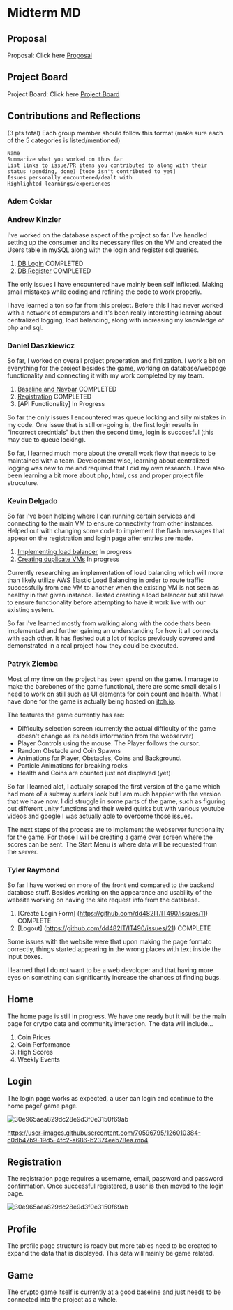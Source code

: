 
# Midterm MD

## Proposal
Proposal: Click here [Proposal](https://github.com/dd482IT/IT490/blob/main/proposal.md)
## Project Board
Project Board: Click here [Project Board](https://github.com/dd482IT/IT490/projects/1)

## Contributions and Reflections

(3 pts total) Each group member should follow this format (make sure each of the 5 categories is listed/mentioned) 
  
    Name
    Summarize what you worked on thus far
    List links to issue/PR items you contributed to along with their status (pending, done) [todo isn't contributed to yet]
    Issues personally encountered/dealt with 
    Highlighted learnings/experiences
    
### Adem Coklar 

### Andrew Kinzler 

I've worked on the database aspect of the project so far. I've handled setting up the consumer and its necessary files on the VM and created the Users table in mySQL along with the login and register sql queries.

1. [DB Login](https://github.com/dd482IT/IT490/issues/27) COMPLETED
2. [DB Register](https://github.com/dd482IT/IT490/issues/26) COMPLETED

The only issues I have encountered have mainly been self inflicted. Making small mistakes while coding and refining the code to work properly.

I have learned a ton so far from this project. Before this I had never worked with a network of computers and it's been really interesting learning about centralized logging, load balancing, along with increasing my knowledge of php and sql. 

### Daniel Daszkiewicz 

So far, I worked on overall project preperation and finlization. I work a bit on everything for the project besides the game, working on database/webpage functionality and connecting it with my work completed by my team.

1. [Baseline and Navbar](https://github.com/dd482IT/IT490/pull/5) COMPLETED
2. [Registration](https://github.com/dd482IT/IT490/pull/30/commits/d5698e642c0b67e2733c937866b22a7358148bf2) COMPLETED 
3. [API Functionality] In Progress

So far the only issues I encountered was queue locking and silly mistakes in my code. One issue that is still on-going is, the first login results in "incorrect credntials" but then the second time, login is succcesful (this may due to queue locking). 

So far, I learned much more about the overall work flow that needs to be maintained with a team. Development wise, learning about centralized logging was new to me and required that I did my own research. I have also been learning a bit more about php, html, css and proper project file strucuture. 



### Kevin Delgado 
So far i've been helping where I can running certain services and connecting to the main VM to ensure connectivity from other instances. Helped out with changing some code to implement the flash messages that appear on the registration and login page after entries are made. 

1. [Implementing load balancer](https://github.com/dd482IT/IT490/issues/41) In progress
2. [Creating duplicate VMs](https://github.com/dd482IT/IT490/issues/40) In progress

Currently researching an implementation of load balancing which will more than likely utilize AWS Elastic Load Balancing in order to route traffic successfully from one VM to another when the existing VM is not seen as healthy in that given instance. Tested creating a load balancer but still have to ensure functionality before attempting to have it work live with our existing system.

So far i've learned mostly from walking along with the code thats been implemented and further gaining an understanding for how it all connects with each other. It has fleshed out a lot of topics previously covered and demonstrated in a real project how they could be executed.

### Patryk Ziemba 
Most of my time on the project has been spend on the game. I manage to make the barebones of the game functional, there are some small details I need to work on still such as UI elements for coin count and health. What I have done for the game is actually being hosted on [itch.io](https://misl3d.itch.io/endlesscrypto-40). 

The features the game currently has are:
* Difficulty selection screen (currently the actual difficulty of the game doesn't change as its needs information from the webserver)
* Player Controls using the mouse. The Player follows the cursor.
* Random Obstacle and Coin Spawns
* Animations for Player, Obstacles, Coins and Background.
* Particle Animations for breaking rocks
* Health and Coins are counted just not displayed (yet) 

So far I learned alot, I actually scraped the first version of the game which had more of a subway surfers look but I am much happier with the version that we have now.
I did struggle in some parts of the game, such as figuring out different unity functions and their weird quirks but with various youtube videos and google I was actually able to overcome those issues. 

The next steps of the process are to implement the webserver functionality for the game. For those I will be creating a game over screen where the scores can be sent. The Start Menu is where data will be requested from the server.  



### Tyler Raymond 
So far I have worked on more of the front end compared to the backend database stuff. Besides working on the appearance and usability of the website working on having the site request info from the database. 
1. [Create Login Form] (https://github.com/dd482IT/IT490/issues/11) COMPLETE
2. [Logout] (https://github.com/dd482IT/IT490/issues/21) COMPLETE

Some issues with the website were that upon making the page formato correctly, things started appearing in the wrong places with text inside the input boxes.

I learned that I do not want to be a web devoloper and that having more eyes on something can significantly increase the chances of finding bugs.

## Home 
The home page is still in progress. We have one ready but it will be the main page for crytpo data and community interaction. The data will include...
1. Coin Prices 
2. Coin Performance 
3. High Scores 
4. Weekly Events

## Login 

The login page works as expected, a user can login and continue to the home page/ game page.

![30e965aea829dc28e9d3f0e3150f69ab](https://user-images.githubusercontent.com/70596795/126010065-d20ec88e-7da0-4fb9-8f97-a811fd19e8a9.png)


https://user-images.githubusercontent.com/70596795/126010384-c0db47b9-19d5-4fc2-a686-b2374eeb78ea.mp4



## Registration 

The registration page requires a username, email, password and password confirmation. Once successful registered, a user is then moved to the login page. 

![30e965aea829dc28e9d3f0e3150f69ab](https://user-images.githubusercontent.com/70596795/126010096-1ab9b6cf-d40b-490a-af34-f6a4bdcb2ecd.png)

## Profile

The profile page structure is ready but more tables need to be created to expand the data that is displayed. This data will mainly be game related.

## Game 

The crypto game itself is currently at a good baseline and just needs to be connected into the project as a whole. 



